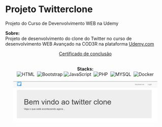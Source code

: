 # Projeto Twitterclone
Projeto do Curso de Devenvolvimento WEB na Udemy

<strong>Sobre:</strong><br>
Projeto de desenvolvimento do clone do Twitter no curso de desenvolvimento WEB Avançado na COD3R na plataforma <a href="https://www.udemy.com/pt/">Udemy.com</a><br>

<center><a href="https://www.udemy.com/certificate/UC-4dbe736f-7653-441e-933c-0da2b421627f/">Certificado de conclusão</a><center><br>


<strong>Stacks:</strong><br>
![HTML](https://img.shields.io/badge/-HTML-05122A?style=flat&logo=HTML5)&nbsp;
![Bootstrap](https://img.shields.io/badge/-Bootstrap-05122A?style=flat&logo=bootstrap&logoColor=563D7C)
![JavaScript](https://img.shields.io/badge/-JavaScript-05122A?style=flat&logo=javascript)&nbsp;
![PHP](https://img.shields.io/badge/-PHP-05122A?style=flat&logo=PHP&logoColor=1572B6)&nbsp;
![MYSQL](https://img.shields.io/badge/-MYSQL-05122A?style=flat&logo=MYSQL&logoColor=1572B6)&nbsp;
![Docker](https://img.shields.io/badge/-Docker-05122A?style=flat&logo=docker&logoColor=563D7C)

<center><img src="https://github.com/wandersoncsouza/twitterclone/blob/master/www/imagens/img_projeto_twitter_clone.jpg" width="90%" height="35%"></center>
